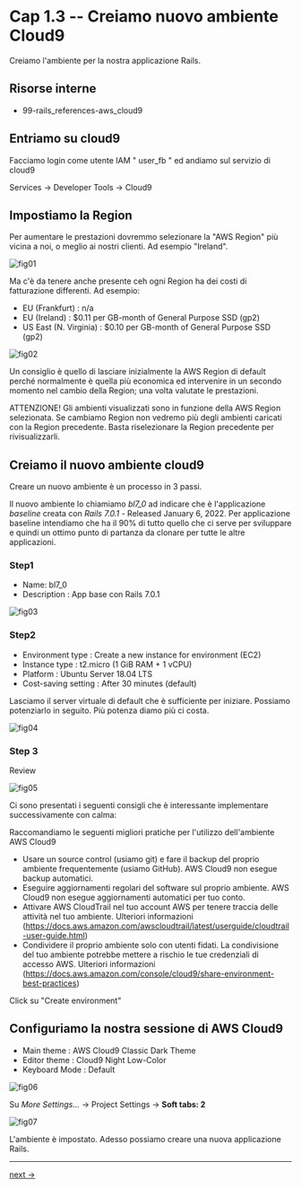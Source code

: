 # <a name="01-01-03"></a> Cap 1.3 -- Creiamo nuovo ambiente Cloud9

Creiamo l'ambiente per la nostra applicazione Rails.




## Risorse interne

- 99-rails_references-aws_cloud9




## Entriamo su cloud9

Facciamo login come utente IAM " user_fb " ed andiamo sul servizio di cloud9

Services -> Developer Tools -> Cloud9




## Impostiamo la Region

Per aumentare le prestazioni dovremmo selezionare la "AWS Region" più vicina a noi, o meglio ai nostri clienti. Ad esempio "Ireland".

![fig01](https://github.com/flaviobordonidev/leanpubabrandnewcms/blob/master/01-base/01-new_app/03_fig01-aws_region.png)

Ma c'è da tenere anche presente ceh ogni Region ha dei costi di fatturazione differenti. Ad esempio: 

* EU (Frankfurt)        : n/a
* EU (Ireland)          : $0.11 per GB-month of General Purpose SSD (gp2) 
* US East (N. Virginia) : $0.10 per GB-month of General Purpose SSD (gp2) 

![fig02](https://github.com/flaviobordonidev/leanpubabrandnewcms/blob/master/01-base/01-new_app/03_fig02-aws_billing.png)

Un consiglio è quello di lasciare inizialmente la AWS Region di default perché normalmente è quella più economica ed intervenire in un secondo momento nel cambio della Region; una volta valutate le prestazioni.

ATTENZIONE! Gli ambienti visualizzati sono in funzione della AWS Region selezionata. Se cambiamo Region non vedremo più degli ambienti caricati con la Region precedente. Basta riselezionare la Region precedente per rivisualizzarli.




## Creiamo il nuovo ambiente cloud9

Creare un nuovo ambiente è un processo in 3 passi.

Il nuovo ambiente lo chiamiamo *bl7_0* ad indicare che è l'applicazione *baseline* creata con *Rails 7.0.1* - Released January 6, 2022.
Per applicazione baseline intendiamo che ha il 90% di tutto quello che ci serve per sviluppare e quindi un ottimo punto di partanza da clonare per tutte le altre applicazioni.


### Step1

- Name: bl7_0
- Description : App base con Rails 7.0.1

![fig03](https://github.com/flaviobordonidev/leanpubabrandnewcms/blob/master/01-base/01-new_app/03_fig03-aws_c9_new_environment_step1.png)


### Step2

- Environment type      : Create a new instance for environment (EC2)
- Instance type         : t2.micro (1 GiB RAM + 1 vCPU)
- Platform              : Ubuntu Server 18.04 LTS
- Cost-saving setting   : After 30 minutes (default)

Lasciamo il server virtuale di default che è sufficiente per iniziare. Possiamo potenziarlo in seguito. Più potenza diamo più ci costa.

![fig04](https://github.com/flaviobordonidev/leanpubabrandnewcms/blob/master/01-base/01-new_app/03_fig04-aws_c9_new_environment_step2.png)


### Step 3

Review

![fig05](https://github.com/flaviobordonidev/leanpubabrandnewcms/blob/master/01-base/01-new_app/03_fig05-aws_c9_new_environment_step3.png)

Ci sono presentati i seguenti consigli che è interessante implementare successivamente con calma:

Raccomandiamo le seguenti migliori pratiche per l'utilizzo dell'ambiente AWS Cloud9

* Usare un source control (usiamo git) e fare il backup del proprio ambiente frequentemente (usiamo GitHub). AWS Cloud9 non esegue backup automatici.
* Eseguire aggiornamenti regolari del software sul proprio ambiente. AWS Cloud9 non esegue aggiornamenti automatici per tuo conto.
* Attivare AWS CloudTrail nel tuo account AWS per tenere traccia delle attività nel tuo ambiente. Ulteriori informazioni (https://docs.aws.amazon.com/awscloudtrail/latest/userguide/cloudtrail-user-guide.html)
* Condividere il proprio ambiente solo con utenti fidati. La condivisione del tuo ambiente potrebbe mettere a rischio le tue credenziali di accesso AWS. Ulteriori informazioni (https://docs.aws.amazon.com/console/cloud9/share-environment-best-practices)

Click su "Create environment"




## Configuriamo la nostra sessione di AWS Cloud9

* Main theme    : AWS Cloud9 Classic Dark Theme
* Editor theme  : Cloud9 Night Low-Color
* Keyboard Mode : Default

![fig06](https://github.com/flaviobordonidev/leanpubabrandnewcms/blob/master/01-base/01-new_app/03_fig06-aws_c9_dark_theme.png)

Su *More Settings...* -> Project Settings -> **Soft tabs: 2**

![fig07](https://github.com/flaviobordonidev/leanpubabrandnewcms/blob/master/01-base/01-new_app/03_fig07-aws_c9_soft_tabs.png)

L'ambiente è impostato. Adesso possiamo creare una nuova applicazione Rails.

---

[next ->](https://github.com/flaviobordonidev/leanpubabrandnewcms/blob/master/01-base/01-new_app/04-install_postgresql.md)
